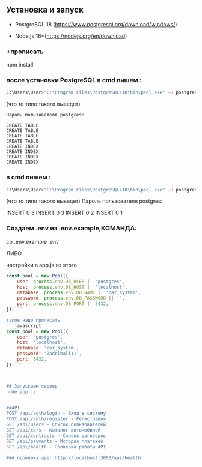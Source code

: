 ## Установка и запуск

- PostgreSQL 18 (https://www.postgresql.org/download/windows/)

- Node.js 16+(https://nodejs.org/en/download)
### +прописать
npm install

### после установки PostgreSQL в cmd пишем :
```bash
C:\Users\User>"C:\Program Files\PostgreSQL\18\bin\psql.exe" -U postgres -d car_system -f "C:\Users\User\source\repos\ExpressProject1\database_schema.sql"
```

(что то типо такого выведет)
```
Пароль пользователя postgres:

CREATE TABLE
CREATE TABLE
CREATE TABLE
CREATE TABLE
CREATE INDEX
CREATE INDEX
CREATE INDEX
CREATE INDEX
```

### в cmd пишем :
```bash
C:\Users\User>"C:\Program Files\PostgreSQL\18\bin\psql.exe" -U postgres -d car_system -f "C:\Users\User\source\repos\ExpressProject1\sample_data.sql"
```

(что то типо такого выведет)
Пароль пользователя postgres:

INSERT 0 3
INSERT 0 3
INSERT 0 2
INSERT 0 1



### Создаем .env из .env.example,КОМАНДА: 
cp .env.example .env

ЛИБО

настройки в app.js из этого
```javascript
const pool = new Pool({
    user: process.env.DB_USER || 'postgres',
    host: process.env.DB_HOST || 'localhost',
    database: process.env.DB_NAME || 'car_system',
    password: process.env.DB_PASSWORD || '',
    port: process.env.DB_PORT || 5432,
});```

такое надо прописать
```javascript
const pool = new Pool({
    user: 'postgres',
    host: 'localhost',
    database: 'car_system',
    password: 'Zadolbali11',
    port: 5432,
});```



## Запускаем сервер
node app.js


##API
POST /api/auth/login - Вход в систему
POST /api/auth/register - Регистрация
GET /api/users - Список пользователей
GET /api/cars - Каталог автомобилей
GET /api/contracts - Список договоров
GET /api/payments - История платежей
GET /api/health - Проверка работы API

### проверка api: http://localhost:3000/api/health







